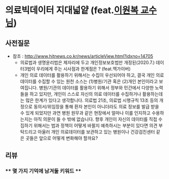 # 의료빅데이터 지대넓얕 (feat.[이원복 교수님](http://www.wkforum.org/WKF/2018/kor/html/speakerintroduce/popup.php?spuid=3161))

## 사전질문 
- 참조 : http://www.hitnews.co.kr/news/articleView.html?idxno=14705
  - 의료법과 생명윤리법은 제자리에 두고 개인정보보호법만 개정된(2020.7.) 데이터3법이 우리에게 주는 시사점과 한계점은 ? (feat.맥가이버)
  - 개인 의료 데이터를 활용하기 위해서는 수집이 우선되어야 하고, 결국 개인 의료 데이터를 수집할 수 있는 원천 소스는 (1)병원/기관 혹은 (2)개인 본인이라고 보여집니다.  병원/기관의 데이터를 활용하기 위해서 정부와 민간에서 다양한 노력들을 하고 있지만, 개인이 스스로 자신의 의료 데이터를 수집하거나 활용하는데는 많은 한계가 있다고 생각합니다.  의료법 21조, 의료법 시행규칙 13조 등의 개정으로 동의서/위임장을 통해 환자 본인이 아니더라도 의료 정보를 발급 받을 수 있게 되었지만 과연 병원 원무과 같은 현장에서 얼마나 이를 인지하고 수용하는지는 아직 의문이 들 수 밖에 없습니다. 향후 개인이 자신의 데이터를 직접 수집하기 위해서는 법과 정책이 어떻게 바뀔지 예측하시는 부분이 있다면 의견 부탁드리고 아울러 개인 의료데이터를 보관하고 있는 병원이나 건강검진센터 같은 곳들은 앞으로 어떻게 변화해야 할까요? 

## 리뷰

### ** 몇 가지 기억에 남겨둘 키워드 **

